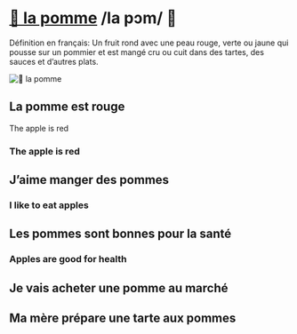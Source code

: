 # [🍎  la pomme](https://github.com/eylulucar)  /la pɔm/ 🍎
Définition en français: Un fruit rond avec une peau rouge, verte ou jaune qui pousse sur un pommier et est mangé cru ou cuit dans des tartes, des sauces et d’autres plats.

![🍎  la pomme](https://github.com/eylulucar/French/assets/47148095/bed11aba-80cd-46f9-ad9b-b0d97ee4f1e6)

## La pomme est rouge

The apple is red


### The apple is red

## J’aime manger des pommes

### I like to eat apples

## Les pommes sont bonnes pour la santé

### Apples are good for health

## Je vais acheter une pomme au marché  

## Ma mère prépare une tarte aux pommes
